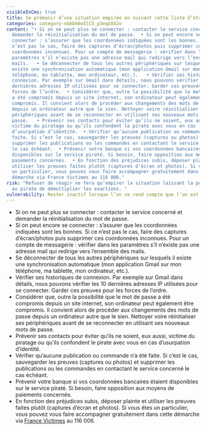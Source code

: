 ```yaml
---
visibleInCms: true
title: Se prémunir d’une situation empirée en suivant cette liste d’étapes
categories: category-nGkbk6oSlC5_p3eqoXX2o
content: "• Si on ne peut plus se connecter : contacter le service concerné et
  demander la réinitialisation du mot de passe.  • Si on peut encore se
  connecter : s’assurer que les coordonnées indiquées sont les bonnes. Si ce
  n’est pas le cas, faire des captures d’écran/photos puis supprimer ces
  coordonnées inconnues. Pour un compte de messagerie : vérifier dans les
  paramètres s’il n’existe pas une adresse mail qui redirige vers l’ensemble des
  mails.   • Se déconnecter de tous les autres périphériques sur lesquels il
  existe une synchronisation automatique (mon application Gmail sur mon
  téléphone, ma tablette, mon ordinateur, etc.).   • Vérifier ses historiques de
  connexion. Par exemple sur Gmail dans détails, nous pouvons vérifier les 10
  dernières adresses IP utilisées pour se connecter. Garder ces preuves pour les
  forces de l’ordre.  • Considérer que, outre la possibilité que le mot de passe
  a été compromis depuis un site internet, son ordinateur peut également être
  compromis. Il convient alors de procéder aux changements des mots de passe
  depuis un ordinateur autre que le sien. Nettoyer voire réinitialiser ses
  périphériques avant de se reconnecter en utilisant ses nouveaux mots de
  passe.   • Prévenir ses contacts pour éviter qu’ils ne soient, eux aussi,
  victime du piratage ou qu’ils confondent le pirate avec vous en cas
  d’usurpation d’identité.  • Vérifier qu’aucune publication ou commande n’a été
  faite. Si c’est le cas, sauvegarder les preuves (captures ou photos) et
  supprimer les publications ou les commandes en contactant le service concerné
  le cas échéant.  • Prévenir votre banque si vos coordonnées bancaires étaient
  disponibles sur le service piraté. Si besoin, faire opposition aux moyens de
  paiements concernés.  • En fonction des préjudices subis, déposer plainte et
  utiliser les preuves faites plutôt (captures d’écran et photos). Si vous êtes
  un particulier, vous pouvez vous faire accompagner gratuitement dans cette
  démarche via France Victimes au 116 006."
risk: "Refuser de réagir ne fera qu’empirer la situation laissant la possibilité
  au pirate de démultiplier les exactions. "
vulnerability: Rester inactif lorsque l’on se rend compte que l’on est piraté.
---
```

<!--StartFragment-->

* Si on ne peut plus se connecter : contacter le service concerné et demander la réinitialisation du mot de passe. 
* Si on peut encore se connecter : s’assurer que les coordonnées indiquées sont les bonnes. Si ce n’est pas le cas, faire des captures d’écran/photos puis supprimer ces coordonnées inconnues. Pour un compte de messagerie : vérifier dans les paramètres s’il n’existe pas une adresse mail qui redirige vers l’ensemble des mails.
* Se déconnecter de tous les autres périphériques sur lesquels il existe une synchronisation automatique (mon application Gmail sur mon téléphone, ma tablette, mon ordinateur, etc.).
* Vérifier ses historiques de connexion. Par exemple sur Gmail dans détails, nous pouvons vérifier les 10 dernières adresses IP utilisées pour se connecter. Garder ces preuves pour les forces de l’ordre.
* Considérer que, outre la possibilité que le mot de passe a été compromis depuis un site internet, son ordinateur peut également être compromis. Il convient alors de procéder aux changements des mots de passe depuis un ordinateur autre que le sien. Nettoyer voire réinitialiser ses périphériques avant de se reconnecter en utilisant ses nouveaux mots de passe.
* Prévenir ses contacts pour éviter qu’ils ne soient, eux aussi, victime du piratage ou qu’ils confondent le pirate avec vous en cas d’usurpation d’identité.
* Vérifier qu’aucune publication ou commande n’a été faite. Si c’est le cas, sauvegarder les preuves (captures ou photos) et supprimer les publications ou les commandes en contactant le service concerné le cas échéant. 
* Prévenir votre banque si vos coordonnées bancaires étaient disponibles sur le service piraté. Si besoin, faire opposition aux moyens de paiements concernés.
* En fonction des préjudices subis, déposer plainte et utiliser les preuves faites plutôt (captures d’écran et photos). Si vous êtes un particulier, vous pouvez vous faire accompagner gratuitement dans cette démarche via [France Victimes](https://www.france-victimes.fr/) au 116 006.

<!--EndFragment-->